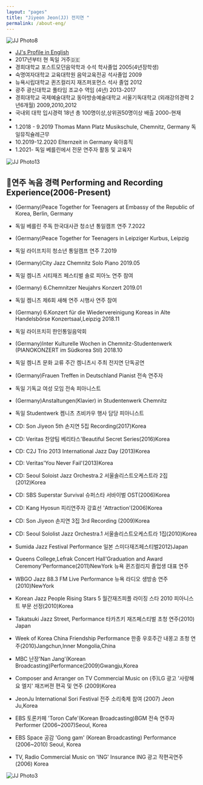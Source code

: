 ```yaml
---
layout: "pages"
title: "Jiyeon Jeon(JJ) 전지연 "
permalink: /about-eng/
---
```


<img src="https://jjmusic-online.github.io/assets/images/photo8.JPG" alt="JJ Photo8"
	title="Photo of JJ" style="min-width: 150px" />

- <a href="/about/about-eng">JJ's Profile in English</a>
- 2017년부터 현 독일 거주🇩🇪
- 경희대학교 포스트모던음악학과 수석 학사졸업 2005(4년장학생)
- 숙명여자대학교 교육대학원 음악교육전공 석사졸업 2009
- 뉴욕시립대학교 퀸즈컬리지 재즈퍼포먼스 석사 졸업 2012
- 광주 광신대학교 풀타임 조교수 역임 (4년) 2013-2017
- 경희대학교 국제예술대학교 동아방송예술대학교 서울기독대학교 (외래강의경력 2년6개월) 2009,2010,2012
- 국내외 대학 입시경력 18년 총 100명이상,상위권50명이상 배출 2000-현재
- 
- 1.2018 - 9.2019 Thomas Mann Platz Musikschule, Chemnitz, Germany 독일뮤직슐레근무
- 10.2019-12.2020 Elternzeit in Germany 육아휴직 
- 1.2021- 독일 베를린에서 전문 연주자 활동 및 교육자 


<img src="https://jjmusic-online.github.io/assets/images/jiyeonjeon.jpeg" alt="JJ Photo13"
	title="Photo of JJ" style="min-width: 150px" />

## 🎹연주 녹음 경력 Performing and Recording Experience(2006-Present)
- (Germany)Peace Together for Teenagers at Embassy of the Republic of Korea, Berlin, Germany
-  독일 베를린 주독 한국대사관 청소년 통일캠프 연주 7.2022
- (Germany)Peace Together for Teenagers in Leipziger Kurbus, Leipzig   
-  독일 라이프치히 청소년 통일캠프 연주 7.2019
- (Germany)City Jazz Chemnitz Solo Piano 2019.05
-  독일 켐니츠 시티재즈 페스티벌 솔로 피아노 연주 참여
- (Germany) 6.Chemnitzer Neujahrs Konzert 2019.01 
-  독일 켐니츠 제6회 새해 연주 시행사 연주 참여
- (Germany) 6.Konzert für die Wiedervereinigung Koreas in Alte Handelsbörse Konzertsaal,Leipzig 2018.11
- 독일 라이프치히 한인통일음악회 
- (Germany)Inter Kulturelle Wochen in Chemnitz-Studentenwerk (PIANOKONZERT im Südkorea Stil) 2018.10
- 독일 켐니츠 문화 교류 주간 켐니츠시 주최 전지연 단독공연 
- (Germany)Frauen Treffen in Deutschland Pianist 전속 연주자
- 독일 기독교 여성 모임 전속 피아니스트 
- (Germany)Anstaltungen(Klavier) in Studentenwerk Chemnitz 
-  독일 Studentwerk 켐니츠 츠비카우 행사 담당 피아니스트 

- CD: Son Jiyeon 5th 손지연 5집 Recording(2017)Korea 
- CD: Veritas 찬양팀 베리타스'Beautiful Secret Series(2016)Korea
- CD: C2J Trio 2013 International Jazz Day (2013)Korea 
- CD: Veritas'You Never Fail'(2013)Korea 
- CD: Seoul Soloist Jazz Orchestra.2 서울솔리스트오케스트라 2집(2012)Korea
- CD: SBS Superstar Survival 슈퍼스타 서바이벌 OST(2006)Korea
- CD: Kang Hyosun 피리연주자 강효선 'Attraction'(2006)Korea 
- CD: Son Jiyeon 손지연 3집 3rd Recording (2009)Korea
- CD: Seoul Sololist Jazz Orchestra.1 서울솔리스트오케스트라 1집(2010)Korea
- Sumida Jazz Festival Performance 일본 스미다재즈페스티벌2012)Japan
- Queens College,Lefrak Concert Hall'Graduation and Award Ceremony'Performance(2011)NewYork 뉴욕 퀸즈컬리지 졸업생 대표 연주 
- WBGO Jazz 88.3 FM Live Performance 뉴욕 라디오 생방송 연주(2010)NewYork
- Korean Jazz People Rising Stars 5 월간재즈피플 라이징 스타 2010 피아니스트 부문 선정(2010)Korea
- Takatsuki Jazz Street, Performance 타카츠키 재즈페스티벌 초청 연주(2010) Japan
- Week of Korea China Friendship Performance 한중 우호주간 내몽고 초청 연주(2010)Jangchun,Inner Mongolia,China
- MBC 난장'Nan Jang'(Korean Broadcasting)Performance(2009)Gwangju,Korea
- Composer and Arranger on TV Commercial Music on (주)LG 광고 '사랑해요 엘지' 재즈버젼 편곡 및 연주  (2009)Korea
- JeonJu International Sori Festival 전주 소리축제 참여 (2007) Jeon Ju,Korea
- EBS 토론카페 'Toron Cafe'(Korean Broadcasting)BGM 전속 연주자 Performer (2006~2007)Seoul, Korea
- EBS Space 공감 'Gong gam' (Korean Broadcasting) Performance (2006~2010) Seoul, Korea
- TV, Radio Commercial Music on 'ING' Insurance ING 광고 작편곡연주 (2006) Korea


<img src="https://jjmusic-online.github.io/assets/images/photo3.jpeg" alt="JJ Photo3"
	title="Photo of JJ" style="min-width: 150px" />






